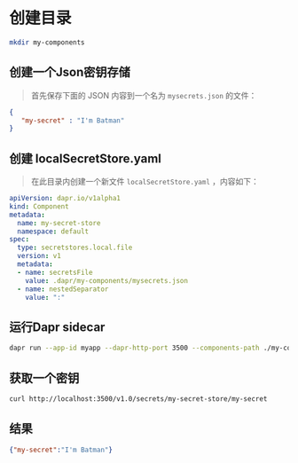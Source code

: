 #  创建目录

```bash
mkdir my-components
```

## 创建一个Json密钥存储

>  首先保存下面的 JSON 内容到一个名为 `mysecrets.json` 的文件：

```json
{
   "my-secret" : "I'm Batman"
}
```

## 创建 localSecretStore.yaml

> 在此目录内创建一个新文件 `localSecretStore.yaml` ，内容如下：

~~~yaml
apiVersion: dapr.io/v1alpha1
kind: Component
metadata:
  name: my-secret-store
  namespace: default
spec:
  type: secretstores.local.file
  version: v1
  metadata:
  - name: secretsFile
    value: .dapr/my-components/mysecrets.json
  - name: nestedSeparator
    value: ":"
~~~

## 运行Dapr sidecar

```bash
dapr run --app-id myapp --dapr-http-port 3500 --components-path ./my-components
```

## 获取一个密钥

```bash
curl http://localhost:3500/v1.0/secrets/my-secret-store/my-secret
```

## 结果

```json
{"my-secret":"I'm Batman"}
```

